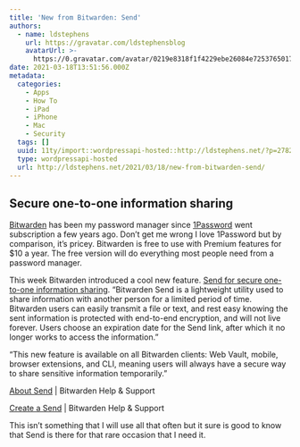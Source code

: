 ```yaml
---
title: 'New from Bitwarden: Send'
authors:
  - name: ldstephens
    url: https://gravatar.com/ldstephensblog
    avatarUrl: >-
      https://0.gravatar.com/avatar/0219e8318f1f4229ebe26084e7253765017f43ca0c631be37dc6d0b8ad6e40a4?s=96&d=identicon&r=G
date: 2021-03-18T13:51:56.000Z
metadata:
  categories:
    - Apps
    - How To
    - iPad
    - iPhone
    - Mac
    - Security
  tags: []
  uuid: 11ty/import::wordpressapi-hosted::http://ldstephens.net/?p=2782
  type: wordpressapi-hosted
  url: http://ldstephens.net/2021/03/18/new-from-bitwarden-send/
---
```

## Secure one-to-one information sharing

[Bitwarden](https://bitwarden.com) has been my password manager since [1Password](https://1password.com/) went subscription a few years ago. Don’t get me wrong I love 1Password but by comparison, it’s pricey. Bitwarden is free to use with Premium features for $10 a year. The free version will do everything most people need from a password manager.

This week Bitwarden introduced a cool new feature. [Send for secure one-to-one information sharing](https://bitwarden.com/blog/post/introducing-bitwarden-send-for-secure-sharing/). “Bitwarden Send is a lightweight utility used to share information with another person for a limited period of time. Bitwarden users can easily transmit a file or text, and rest easy knowing the sent information is protected with end-to-end encryption, and will not live forever. Users choose an expiration date for the Send link, after which it no longer works to access the information.”

“This new feature is available on all Bitwarden clients: Web Vault, mobile, browser extensions, and CLI, meaning users will always have a secure way to share sensitive information temporarily.”

[About Send](https://bitwarden.com/help/article/about-send/) | Bitwarden Help & Support

[Create a Send](https://bitwarden.com/help/article/create-send/) | Bitwarden Help & Support

This isn’t something that I will use all that often but it sure is good to know that Send is there for that rare occasion that I need it.
